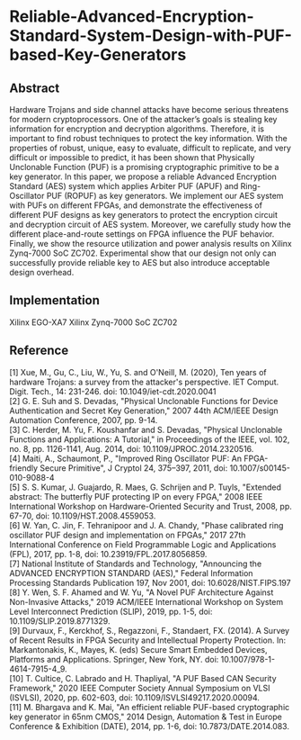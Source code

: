 # Reliable-Advanced-Encryption-Standard-System-Design-with-PUF-based-Key-Generators

## Abstract
Hardware Trojans and side channel attacks have become serious threatens for modern cryptoprocessors. One of the attacker’s goals is stealing key information for encryption and decryption algorithms. Therefore, it is important to find robust techniques to protect the key information. With the properties of robust, unique, easy to evaluate, difficult to replicate, and very difficult or impossible to predict, it has been shown that Physically Unclonable Function (PUF) is a promising cryptographic primitive to be a key generator. In this paper, we propose a reliable Advanced Encryption Standard (AES) system which applies Arbiter PUF (APUF) and Ring-Oscillator PUF (ROPUF) as key generators. We implement our AES system with PUFs on different FPGAs, and demonstrate the effectiveness of different PUF designs as key generators to protect the encryption circuit and decryption circuit of AES system. Moreover, we carefully study how the different place-and-route settings on FPGA influence the PUF behavior. Finally, we show the resource utilization and power analysis results on Xilinx Zynq-7000 SoC ZC702. Experimental show that our design not only can successfully provide reliable key to AES but also introduce acceptable design overhead. 

## Implementation
Xilinx EGO-XA7
Xilinx Zynq-7000 SoC ZC702

## Reference
[1]	Xue, M., Gu, C., Liu, W., Yu, S. and O'Neill, M. (2020), Ten years of hardware Trojans: a survey from the attacker's perspective. IET Comput. Digit. Tech., 14: 231-246. doi: 10.1049/iet-cdt.2020.0041 <br>
[2]	G. E. Suh and S. Devadas, "Physical Unclonable Functions for Device Authentication and Secret Key Generation," 2007 44th ACM/IEEE Design Automation Conference, 2007, pp. 9-14.<br>
[3]	C. Herder, M. Yu, F. Koushanfar and S. Devadas, "Physical Unclonable Functions and Applications: A Tutorial," in Proceedings of the IEEE, vol. 102, no. 8, pp. 1126-1141, Aug. 2014, doi: 10.1109/JPROC.2014.2320516.<br>
[4]	Maiti, A., Schaumont, P., "Improved Ring Oscillator PUF: An FPGA-friendly Secure Primitive", J Cryptol 24, 375–397, 2011, doi: 10.1007/s00145-010-9088-4<br>
[5]	S. S. Kumar, J. Guajardo, R. Maes, G. Schrijen and P. Tuyls, "Extended abstract: The butterfly PUF protecting IP on every FPGA," 2008 IEEE International Workshop on Hardware-Oriented Security and Trust, 2008, pp. 67-70, doi: 10.1109/HST.2008.4559053.<br>
[6]	W. Yan, C. Jin, F. Tehranipoor and J. A. Chandy, "Phase calibrated ring oscillator PUF design and implementation on FPGAs," 2017 27th International Conference on Field Programmable Logic and Applications (FPL), 2017, pp. 1-8, doi: 10.23919/FPL.2017.8056859.<br>
[7]	National Institute of Standards and Technology, "Announcing the ADVANCED ENCRYPTION STANDARD (AES)," Federal Information Processing Standards Publication 197, Nov 2001, doi: 10.6028/NIST.FIPS.197<br>
[8]	Y. Wen, S. F. Ahamed and W. Yu, "A Novel PUF Architecture Against Non-Invasive Attacks," 2019 ACM/IEEE International Workshop on System Level Interconnect Prediction (SLIP), 2019, pp. 1-5, doi: 10.1109/SLIP.2019.8771329.<br>
[9]	Durvaux, F., Kerckhof, S., Regazzoni, F., Standaert, FX. (2014). A Survey of Recent Results in FPGA Security and Intellectual Property Protection. In: Markantonakis, K., Mayes, K. (eds) Secure Smart Embedded Devices, Platforms and Applications. Springer, New York, NY. doi: 10.1007/978-1-4614-7915-4_9.<br>
[10]	T. Cultice, C. Labrado and H. Thapliyal, "A PUF Based CAN Security Framework," 2020 IEEE Computer Society Annual Symposium on VLSI (ISVLSI), 2020, pp. 602-603, doi: 10.1109/ISVLSI49217.2020.00094.<br>
[11]	M. Bhargava and K. Mai, "An efficient reliable PUF-based cryptographic key generator in 65nm CMOS," 2014 Design, Automation & Test in Europe Conference & Exhibition (DATE), 2014, pp. 1-6, doi: 10.7873/DATE.2014.083.<br>

